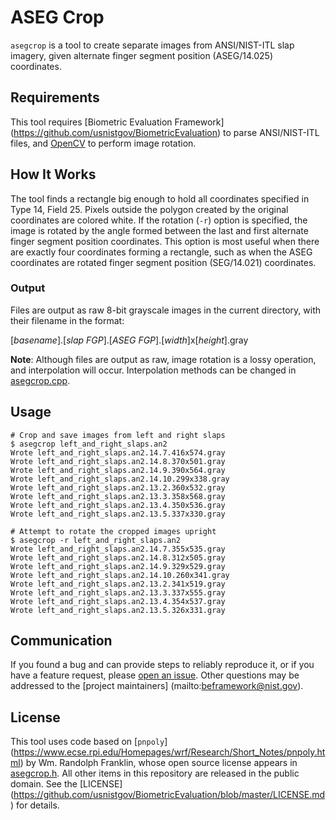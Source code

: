 ASEG Crop
=========

`asegcrop` is a tool to create separate images from ANSI/NIST-ITL slap
imagery, given alternate finger segment position (ASEG/14.025) coordinates.

Requirements
------------

This tool requires [Biometric Evaluation Framework]
(https://github.com/usnistgov/BiometricEvaluation) to parse ANSI/NIST-ITL files,
and [OpenCV](http://opencv.org) to perform image rotation.

How It Works
------------

The tool finds a rectangle big enough to hold all coordinates specified in Type
14, Field 25. Pixels outside the polygon created by the original coordinates are
colored white. If the rotation (`-r`) option is specified, the image is rotated
by the angle formed between the last and first alternate finger segment position
coordinates. This option is most useful when there are exactly four coordinates
forming a rectangle, such as when the ASEG coordinates are rotated finger
segment position (SEG/14.021) coordinates.

### Output

Files are output as raw 8-bit grayscale images in the current directory, with
their filename in the format:

[*basename*].[*slap FGP*].[*ASEG FGP*].[*width*]x[*height*].gray

**Note**: Although files are output as raw, image rotation is a lossy operation,
and interpolation will occur. Interpolation methods can be changed in
[asegcrop.cpp](https://github.com/usnistgov/BiometricEvaluation/blob/master/tools/src/asegcrop/asegcrop.cpp).

Usage
-----

    # Crop and save images from left and right slaps
    $ asegcrop left_and_right_slaps.an2
    Wrote left_and_right_slaps.an2.14.7.416x574.gray
    Wrote left_and_right_slaps.an2.14.8.370x501.gray
    Wrote left_and_right_slaps.an2.14.9.390x564.gray
    Wrote left_and_right_slaps.an2.14.10.299x338.gray
    Wrote left_and_right_slaps.an2.13.2.360x532.gray
    Wrote left_and_right_slaps.an2.13.3.358x568.gray
    Wrote left_and_right_slaps.an2.13.4.350x536.gray
    Wrote left_and_right_slaps.an2.13.5.337x330.gray

    # Attempt to rotate the cropped images upright
    $ asegcrop -r left_and_right_slaps.an2
    Wrote left_and_right_slaps.an2.14.7.355x535.gray
    Wrote left_and_right_slaps.an2.14.8.312x505.gray
    Wrote left_and_right_slaps.an2.14.9.329x529.gray
    Wrote left_and_right_slaps.an2.14.10.260x341.gray
    Wrote left_and_right_slaps.an2.13.2.341x519.gray
    Wrote left_and_right_slaps.an2.13.3.337x555.gray
    Wrote left_and_right_slaps.an2.13.4.354x537.gray
    Wrote left_and_right_slaps.an2.13.5.326x331.gray

Communication
-------------

If you found a bug and can provide steps to reliably reproduce it, or if you
have a feature request, please
[open an issue](https://github.com/usnistgov/BiometricEvaluation/issues). Other
questions may be addressed to the [project maintainers]
(mailto:beframework@nist.gov).

License
-------

This tool uses code based on [`pnpoly`]
(https://www.ecse.rpi.edu/Homepages/wrf/Research/Short_Notes/pnpoly.html) by
Wm. Randolph Franklin, whose open source license appears in
[asegcrop.h](https://github.com/usnistgov/BiometricEvaluation/blob/master/tools/src/asegcrop/asegcrop.h).
All other items in this repository are released in the public domain. See the
[LICENSE]
(https://github.com/usnistgov/BiometricEvaluation/blob/master/LICENSE.md)
for details.
